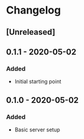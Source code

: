 # Changelog

## [Unreleased]

## 0.1.1 - 2020-05-02
### Added
- Initial starting point

## 0.1.0 - 2020-05-02
### Added
- Basic server setup
